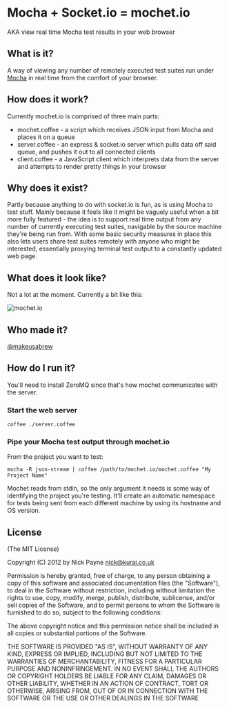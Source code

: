 # Mocha + Socket.io = mochet.io
AKA view real time Mocha test results in your web browser

## What is it?

A way of viewing any number of remotely executed test suites run under
[Mocha](https://github.com/visionmedia/mocha) in real time from the
comfort of your browser.


## How does it work?

Currently mochet.io is comprised of three main parts:

* mochet.coffee - a script which receives JSON input from Mocha and places it on a queue
* server.coffee - an express & socket.io server which pulls data off said queue, and pushes it out to all connected clients
* client.coffee - a JavaScript client which interprets data from the server and attempts to render pretty things in your browser

## Why does it exist?

Partly because anything to do with socket.io is fun, as is using Mocha to test stuff. Mainly because
it feels like it might be vaguely useful when a bit more fully featured - the idea is to support real time
output from any number of currently executing test suites, navigable by the source machine they're
being run from. With some basic security measures in place this also lets users share test suites
remotely with anyone who might be interested, essentially proxying terminal test output to a constantly
updated web page.

## What does it look like?

Not a lot at the moment. Currently a bit like this:

![mochet.io](http://dl.dropbox.com/u/7898316/mochet.png "mochet.io")

## Who made it?

[@makeusabrew](http://twitter.com/makeusabrew)

## How do I run it?

You'll need to install ZeroMQ since that's how mochet communicates with the server.

### Start the web server

```coffee ./server.coffee```

### Pipe your Mocha test output through mochet.io

From the project you want to test:

```mocha -R json-stream | coffee /path/to/mochet.io/mochet.coffee "My Project Name"```

Mochet reads from stdin, so the only argument it needs is some way of identifying
the project you're testing. It'll create an automatic namespace for tests being
sent from each different machine by using its hostname and OS version.

## License

(The MIT License)

Copyright (C) 2012 by Nick Payne <nick@kurai.co.uk>

Permission is hereby granted, free of charge, to any person obtaining a copy
of this software and associated documentation files (the "Software"), to deal
in the Software without restriction, including without limitation the rights
to use, copy, modify, merge, publish, distribute, sublicense, and/or sell
copies of the Software, and to permit persons to whom the Software is
furnished to do so, subject to the following conditions:

The above copyright notice and this permission notice shall be included in
all copies or substantial portions of the Software.

THE SOFTWARE IS PROVIDED "AS IS", WITHOUT WARRANTY OF ANY KIND, EXPRESS OR
IMPLIED, INCLUDING BUT NOT LIMITED TO THE WARRANTIES OF MERCHANTABILITY,
FITNESS FOR A PARTICULAR PURPOSE AND NONINFRINGEMENT. IN NO EVENT SHALL THE
AUTHORS OR COPYRIGHT HOLDERS BE LIABLE FOR ANY CLAIM, DAMAGES OR OTHER
LIABILITY, WHETHER IN AN ACTION OF CONTRACT, TORT OR OTHERWISE, ARISING FROM,
OUT OF OR IN CONNECTION WITH THE SOFTWARE OR THE USE OR OTHER DEALINGS IN
THE SOFTWARE
